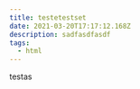 ```yaml
---
title: testetestset
date: 2021-03-20T17:17:12.168Z
description: sadfasdfasdf
tags:
  - html
---
```

testas